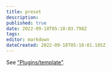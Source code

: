 ```yaml
---
title: preset
description: 
published: true
date: 2022-09-18T05:10:03.798Z
tags: 
editor: markdown
dateCreated: 2022-09-18T05:10:01.185Z
---
```


See ["Plugins/template"](/"Plugins/template").